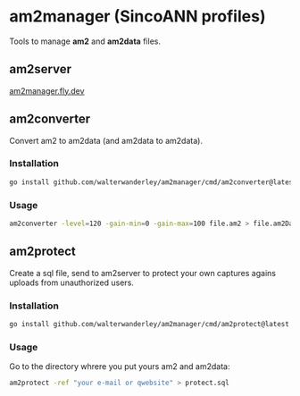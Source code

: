 # am2manager (SincoANN profiles)

Tools to manage **am2** and **am2data** files.

## am2server

[am2manager.fly.dev](https://am2manager.fly.dev)

## am2converter

Convert am2 to am2data (and am2data to am2data).

### Installation

```sh
go install github.com/walterwanderley/am2manager/cmd/am2converter@latest
```

### Usage

```sh
am2converter -level=120 -gain-min=0 -gain-max=100 file.am2 > file.am2Data
```

## am2protect

Create a sql file, send to am2server to protect your own captures agains uploads from unauthorized users.

### Installation

```sh
go install github.com/walterwanderley/am2manager/cmd/am2protect@latest
```

### Usage

Go to the directory whrere you put yours am2 and am2data:

```sh
am2protect -ref "your e-mail or qwebsite" > protect.sql
```

